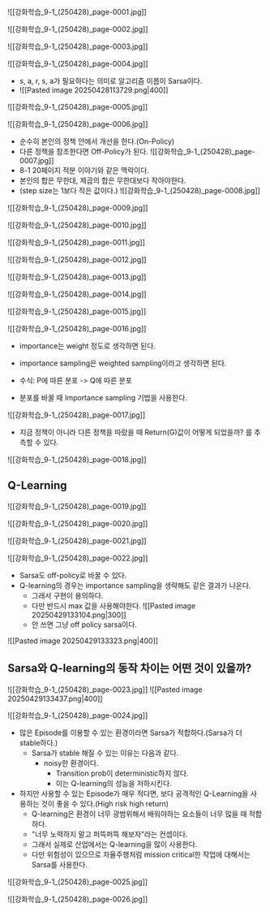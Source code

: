 ![[강화학습_9-1_(250428)_page-0001.jpg]]

![[강화학습_9-1_(250428)_page-0002.jpg]]

![[강화학습_9-1_(250428)_page-0003.jpg]]

![[강화학습_9-1_(250428)_page-0004.jpg]]
- s, a, r, s, a가 필요하다는 의미로 알고리즘 이름이 Sarsa이다.
- ![[Pasted image 20250428113729.png|400]]

![[강화학습_9-1_(250428)_page-0005.jpg]]

![[강화학습_9-1_(250428)_page-0006.jpg]]
- 순수히 본인의 정책 안에서 개선을 한다.(On-Policy)
- 다른 정책을 참조한다면 Off-Policy가 된다.
![[강화학습_9-1_(250428)_page-0007.jpg]]
- 8-1 20페이지 적분 이야기와 같은 맥락이다.
- 본인의 합은 무한대, 제곱의 합은 무한대보다 작아야한다.
- (step size는 1보다 작은 값이다.)
![[강화학습_9-1_(250428)_page-0008.jpg]]

![[강화학습_9-1_(250428)_page-0009.jpg]]

![[강화학습_9-1_(250428)_page-0010.jpg]]

![[강화학습_9-1_(250428)_page-0011.jpg]]

![[강화학습_9-1_(250428)_page-0012.jpg]]

![[강화학습_9-1_(250428)_page-0013.jpg]]

![[강화학습_9-1_(250428)_page-0014.jpg]]

![[강화학습_9-1_(250428)_page-0015.jpg]]

![[강화학습_9-1_(250428)_page-0016.jpg]]
- importance는 weight 정도로 생각하면 된다.
- importance sampling은 weighted sampling이라고 생각하면 된다.

- 수식: P에 따른 분포 -> Q에 따른 분포
- 분포를 바꿀 때 Importance sampling 기법을 사용한다.

![[강화학습_9-1_(250428)_page-0017.jpg]]
- 지금 정책이 아니라 다른 정책을 따랐을 때 Return(G)값이 어떻게 되었을까? 를 추측할 수 있다.

![[강화학습_9-1_(250428)_page-0018.jpg]]


## Q-Learning
![[강화학습_9-1_(250428)_page-0019.jpg]]

![[강화학습_9-1_(250428)_page-0020.jpg]]

![[강화학습_9-1_(250428)_page-0021.jpg]]

![[강화학습_9-1_(250428)_page-0022.jpg]]
- Sarsa도 off-policy로 바꿀 수 있다.
- Q-learning의 경우는 importance sampling을 생략해도 같은 결과가 나온다. 
	- 그래서 구현이 용의하다.
	- 다만 반드시 max 값을 사용해야한다. ![[Pasted image 20250429133104.png|300]]
	- 안 쓰면 그냥 off policy sarsa이다.

![[Pasted image 20250429133323.png|400]]



## Sarsa와 Q-learning의 동작 차이는 어떤 것이 있을까?
![[강화학습_9-1_(250428)_page-0023.jpg]]
![[Pasted image 20250429133437.png|400]]





![[강화학습_9-1_(250428)_page-0024.jpg]]
- 많은 Episode를 이용할 수 있는 환경이라면 Sarsa가 적합하다.(Sarsa가 더 stable하다.)
	- Sarsa가 stable 해질 수 있는 이유는 다음과 같다.
		- noisy한 환경이다.
			- Transition prob이 deterministic하지 않다.
			- 이는 Q-learning의 성능을 저하시킨다.
- 하지만 사용할 수 있는 Episode가 매우 적다면, 보다 공격적인 Q-Learning을 사용하는 것이 좋을 수 있다.(High risk high return)
	- Q-learning은 환경이 너무 광범위해서 배워야하는 요소들이 너무 많을 때 적합하다.
	- "너무 노력하지 말고 퍼뜩퍼뜩 해보자"라는 컨셉이다.
	- 그래서 실제로 산업에서는 Q-learning을 많이 사용한다.
	- 다만 위험성이 있으므로 자율주행처럼 mission critical한 작업에 대해서는 Sarsa를 사용한다.


![[강화학습_9-1_(250428)_page-0025.jpg]]

![[강화학습_9-1_(250428)_page-0026.jpg]]